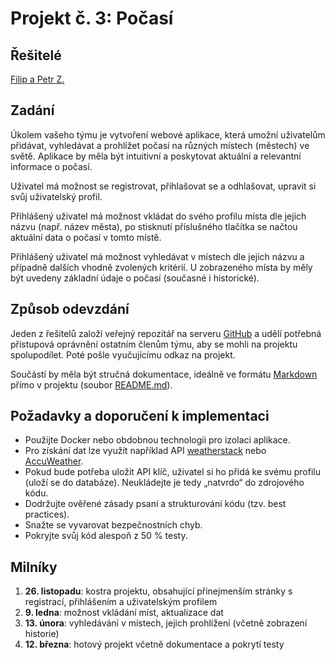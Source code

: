 # Projekt č. 3: Počasí

## Řešitelé
[Filip a Petr Z.](https://github.com/sloffilip/Pocasi_projekt)

## Zadání
Úkolem vašeho týmu je vytvoření webové aplikace, která umožní uživatelům přidávat, vyhledávat a prohlížet počasí na různých místech (městech) ve světě. Aplikace by měla být intuitivní a poskytovat aktuální a relevantní informace o počasí.

Uživatel má možnost se registrovat, přihlašovat se a odhlašovat, upravit si svůj uživatelský profil.

Přihlášený uživatel má možnost vkládat do svého profilu místa dle jejich názvu (např. název města), po stisknutí příslušného tlačítka se načtou aktuální data o počasí v tomto místě.

Přihlášený uživatel má možnost vyhledávat v místech dle jejich názvu a případně dalších vhodně zvolených kritérií. U zobrazeného místa by měly být uvedeny základní údaje o počasí (současné i historické).

## Způsob odevzdání
Jeden z řešitelů založí veřejný repozitář na serveru [GitHub](https://github.com/) a udělí potřebná přístupová oprávnění ostatním členům týmu, aby se mohli na projektu spolupodílet. Poté pošle vyučujícímu odkaz na projekt.

Součástí by měla být stručná dokumentace, ideálně ve formátu [Markdown](https://www.markdownguide.org/) přímo v projektu (soubor [README.md](https://docs.github.com/en/repositories/managing-your-repositorys-settings-and-features/customizing-your-repository/about-readmes)).

## Požadavky a doporučení k implementaci
 * Použijte Docker nebo obdobnou technologii pro izolaci aplikace.
 * Pro získání dat lze využít například API [weatherstack](https://weatherstack.com/) nebo [AccuWeather](https://developer.accuweather.com/).
 * Pokud bude potřeba uložit API klíč, uživatel si ho přidá ke svému profilu (uloží se do databáze). Neukládejte je tedy „natvrdo“ do zdrojového kódu.
 * Dodržujte ověřené zásady psaní a strukturování kódu (tzv. best practices).
 * Snažte se vyvarovat bezpečnostních chyb.
 * Pokryjte svůj kód alespoň z 50 % testy.

## Milníky
 1. **26. listopadu**: kostra projektu, obsahující přinejmenším stránky s registrací, přihlášením a uživatelským profilem
 2. **9. ledna**: možnost vkládání míst, aktualizace dat
 3. **13. února**: vyhledávání v místech, jejich prohlížení (včetně zobrazení historie)
 4. **12. března**: hotový projekt včetně dokumentace a pokrytí testy
